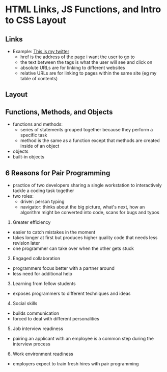 # HTML Links, JS Functions, and Intro to CSS Layout
## Links
- Example: <a href="https://twitter.com/gmeadiv">This is my twitter</a>
  - href is the address of the page i want the user to go to
  - the text between the tags is what the user will see and click on
  - absolute URLs are for linking to different websites
  - relative URLs are for linking to pages within the same site (eg my table of contents)

## Layout

## Functions, Methods, and Objects
- functions and methods: 
  - series of statements grouped together because they perform a specific task
  - method is the same as a function except that methods are created inside of an object
- objects
- built-in objects

## 6 Reasons for Pair Programming
- practice of two developers sharing a single workstation to interactively tackle a coding task together
- two roles:
  - driver: person typing
  - navigator: thinks about the big picture, what's next, how an algorithm might be converted into code, scans for bugs and typos
1. Greater efficiency
  - easier to catch mistakes in the moment
  - takes longer at first but produces higher quality code that needs less revision later
  - one programmer can take over when the other gets stuck
2. Engaged collaboration
  - programmers focus better with a partner around
  - less need for additional help
3. Learning from fellow students
  - exposes programmers to different techniques and ideas
4. Social skills
  - builds communication
  - forced to deal with different personalities
5. Job interview readiness
  - pairing an applicant with an employee is a common step during the interview process
6. Work environment readiness
  - employers expect to train fresh hires with pair programming